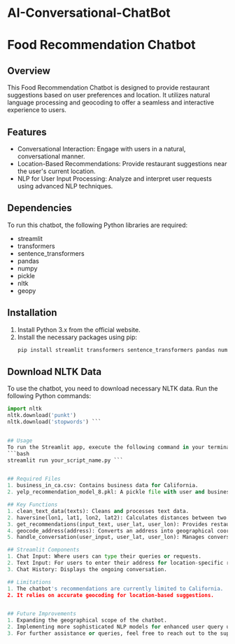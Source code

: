 # AI-Conversational-ChatBot
# Food Recommendation Chatbot

## Overview
This Food Recommendation Chatbot is designed to provide restaurant suggestions based on user preferences and location. It utilizes natural language processing and geocoding to offer a seamless and interactive experience to users.

## Features
- Conversational Interaction: Engage with users in a natural, conversational manner.
- Location-Based Recommendations: Provide restaurant suggestions near the user's current location.
- NLP for User Input Processing: Analyze and interpret user requests using advanced NLP techniques.

## Dependencies
To run this chatbot, the following Python libraries are required:
- streamlit
- transformers
- sentence_transformers
- pandas
- numpy
- pickle
- nltk
- geopy

## Installation
1. Install Python 3.x from the official website.
2. Install the necessary packages using pip:
   ```bash
   pip install streamlit transformers sentence_transformers pandas numpy pickle nltk geopy ```

## Download NLTK Data
To use the chatbot, you need to download necessary NLTK data. Run the following Python commands:
```python
import nltk
nltk.download('punkt')
nltk.download('stopwords') ```


## Usage
To run the Streamlit app, execute the following command in your terminal:
```bash
streamlit run your_script_name.py ```


## Required Files
1. business_in_ca.csv: Contains business data for California.
2. yelp_recommendation_model_8.pkl: A pickle file with user and business embeddings.

## Key Functions
1. clean_text_data(texts): Cleans and processes text data.
2. haversine(lon1, lat1, lon2, lat2): Calculates distances between two geographical points.
3. get_recommendations(input_text, user_lat, user_lon): Provides restaurant recommendations.
4. geocode_address(address): Converts an address into geographical coordinates.
5. handle_conversation(user_input, user_lat, user_lon): Manages conversation logic and user interactions.

## Streamlit Components
1. Chat Input: Where users can type their queries or requests.
2. Text Input: For users to enter their address for location-specific recommendations.
3. Chat History: Displays the ongoing conversation.

## Limitations
1. The chatbot's recommendations are currently limited to California.
2. It relies on accurate geocoding for location-based suggestions.


## Future Improvements
1. Expanding the geographical scope of the chatbot.
2. Implementing more sophisticated NLP models for enhanced user query understanding.
3. For further assistance or queries, feel free to reach out to the support team or refer to the project documentation.
